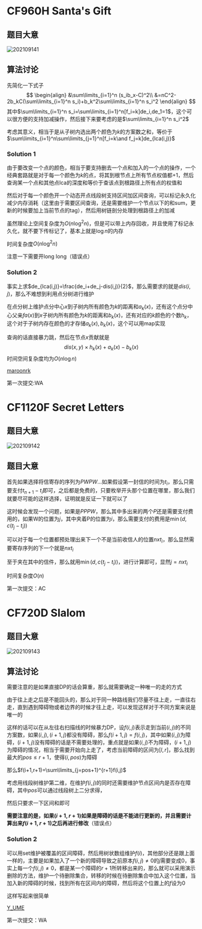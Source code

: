 # CF960H Santa's Gift

## 题目大意

![202109141](D:\Blog\image\202109141.PNG)

## 算法讨论

先简化一下式子
$$
\begin{align}
&\sum\limits_{i=1}^n (s_ib_x-C)^2\\
&=nC^2-2b_kC(\sum\limits_{i=1}^n s_i)+b_k^2\sum\limits_{i=1}^n s_i^2
\end{align}
$$
其中$\sum\limits_{i=1}^n s_i=\sum\limits_{i=1}^n[f_i=k]de_i,de_1=1$，这个可以很方便的支持加减操作，然后接下来要考虑的是$\sum\limits_{i=1}^n s_i^2$

考虑其意义，相当于是从子树内选出两个颜色为$k$的方案数之和，等价于$\sum\limits_{i=1}^n\sum\limits_{j=1}^n[f_i=k\and f_j=k]de_{lca(i,j)}$

### Solution 1

由于要改变一个点的颜色，相当于要支持删去一个点和加入的一个点的操作，一个经典套路就是对于每一个颜色为$k$的点，将其到根节点上所有节点权值都+1，然后查询某一个点和其他点lca的深度和等价于查该点到根路径上所有点的权值和

然后对于每一个颜色开一个动态开点线段树支持区间加区间查询，可以标记永久化减少内存消耗（这里由于需要区间查询，还是需要维护一个节点以下的和sum，更新的时候要加上当前节点的tag），然后用树链剖分处理到根路径上的加减

虽然理论上空间复杂度为$O(n\log^2 n)$，但是可以带上内存回收，并且使用了标记永久化，就不要下传标记了，基本上就是$\log n$的内存

时间复杂度$O(n\log ^2n )$

注意一下需要开long long（错误点）

### Solution 2

事实上求$de_{lca(i,j)}=\frac{de_i+de_j-dis(i,j)}{2}$，那么需要求的就是$dis(i,j)$，那么不难想到利用点分树进行维护

在点分树上维护点分中心$x$到子树内所有颜色为$k$的距离和$a_k(x)$，还有这个点分中心父亲$fa(x)$到$x$子树内所有颜色为$k$的距离和$b_k(x)$，还有对应的$k$颜色的个数$h_k$，这个对于子树内存在颜色的才存储$a_k(x),b_k(x)$，这个可以用map实现

查询的话直接暴力跳，然后在节点$x$贡献就是
$$
dis(x,y)\times h_k(x)+a_k(x)-b_k(x)
$$
时间空间复杂度均为$O(n\log n)$

[maroonrk](https://codeforces.com/contest/960/submission/69889250)

第一次提交:WA

# CF1120F Secret Letters

## 题目大意

![202109142](D:\Blog\image\202109142.PNG)

## 题目大意

首先如果选择将信寄存的序列为$PWPW...$如果假设第一封信的时间为$t_i$，那么只需要支付$t_{n+1}-t_i$即可，之后都是免费的，只要枚举开头那个位置在哪里，那么我们就要尽可能的这样选择，证明就是反证一下就可以了

这时候会发现一个问题，如果是$PPPW$，那么其中多出来的两个$P$还是需要支付费用的，如果W的位置为$j$，其中夹着P的位置为$i$，那么需要支付的费用是$\min(d,c(t_j-t_i))$

可以对于每一个位置都预处理出来下一个不是当前收信人的位置$nxt_i$，那么显然需要寄存序列的下一个就是$nxt_i$

至于夹在其中的信件，那么就用$\min(d,c(t_j-t_i))$，进行计算即可，显然$j=nxt_i$

时间复杂度$O(n)$

第一次提交：AC

# CF720D Slalom

## 题目大意

![202109143](D:\Blog\image\202109143.PNG)

## 算法讨论

需要注意的是如果直接DP的话会算重，那么就需要确定一种唯一的走的方式

由于往上走之后是不能回头的，那么对于同一种路线我们尽量不往上走，一直往右走，直到遇到障碍物或者边界的时候才往上走，可以发现这样对于不同方案来说是唯一的

这样的话可以在从左往右扫描线的时候暴力DP，设$f(i,j)$表示走到当前$(i,j)$的不同方案数，如果$(i,j),(i+1,j)$都没有障碍，那么$f(i+1,j)=f(i,j)$，其中如果$(i,j)$为障碍，$(i+1,j)$没有障碍的话是不需要处理的，重点就是如果$(i,j)$不为障碍，$(i+1,j)$为障碍的情况，相当于需要开始向上走了，考虑当前障碍的区间为$[l,r]$，那么找到最大的$pos\leq r+1$，使得$(i,pos)$为障碍

那么$f(i+1,r+1)=\sum\limits_{j=pos+1}^{r+1}f(i,j)$

考虑用线段树维护第二维，在维护$f(i,j)$的同时还需要维护节点区间内是否存在障碍，其中$pos$可以通过线段树上二分求得，

然后只要求一下区间和即可

**需要注意的是，如果$(i+1,r+1)$如果是障碍的话是不能进行更新的，并且需要计算出来$f(i+1,r+1)$之后再进行修改**（错误点）

### Solution 2

可以用set维护被覆盖的区间障碍，然后用树状数组维护$f(i)$，其他部分还是跟上面一样的，主要是如果加入了一个新的障碍导致之前原本$f(i,j)\neq 0$的$j$需要变成0，事实上每一个$f(i,j)\neq 0$，都是某一个障碍的$r+1$所转移出来的，那么就可以采用演示删除的方法，维护一个待删除集合，转移的时候在待删除集合中加入这个位置，当加入新的障碍的时候，找到所有在区间内的障碍，然后将这个位置上的$f$设为0

这样写起来很简单

[Y_UME](https://codeforces.com/contest/720/submission/22375954)

第一次提交：WA